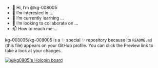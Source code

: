 - 👋 Hi, I’m @kg-008005
- 👀 I’m interested in ...
- 🌱 I’m currently learning ...
- 💞️ I’m looking to collaborate on ...
- 📫 How to reach me ...

kg-008005/kg-008005 is a ✨ special ✨ repository because its `README.md` (this file) appears on your GitHub profile.
You can click the Preview link to take a look at your changes.



[![@kg0805's Holopin board](https://holopin.io/api/user/board?user=kg0805)](https://holopin.io/@kg0805)

